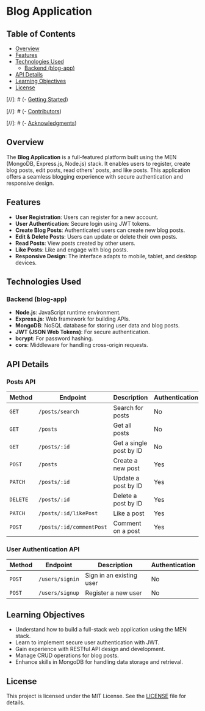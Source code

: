# Blog Application

## Table of Contents

- [Overview](#overview)
- [Features](#features)
- [Technologies Used](#technologies-used)
    - [Backend (blog-app)](#backend-blog-app)
- [API Details](#api-details)
- [Learning Objectives](#learning-objectives)
- [License](#license)

[//]: # (- [Getting Started](#getting-started))

[//]: # (- [Contributors](#contributors))

[//]: # (- [Acknowledgments](#acknowledgments))

## Overview

The **Blog Application** is a full-featured platform built using the MEN (MongoDB, Express.js, Node.js) stack. It enables users to register, create blog posts, edit posts, read others' posts, and like posts. This application offers a seamless blogging experience with secure authentication and responsive design.

## Features

- **User Registration**: Users can register for a new account.
- **User Authentication**: Secure login using JWT tokens.
- **Create Blog Posts**: Authenticated users can create new blog posts.
- **Edit & Delete Posts**: Users can update or delete their own posts.
- **Read Posts**: View posts created by other users.
- **Like Posts**: Like and engage with blog posts.
- **Responsive Design**: The interface adapts to mobile, tablet, and desktop devices.

## Technologies Used

### Backend (blog-app)

- **Node.js**: JavaScript runtime environment.
- **Express.js**: Web framework for building APIs.
- **MongoDB**: NoSQL database for storing user data and blog posts.
- **JWT (JSON Web Tokens)**: For secure authentication.
- **bcrypt**: For password hashing.
- **cors**: Middleware for handling cross-origin requests.

## API Details

### Posts API

| Method | Endpoint                     | Description                          | Authentication |
|--------|------------------------------|--------------------------------------|----------------|
| `GET`  | `/posts/search`              | Search for posts                     | No             |
| `GET`  | `/posts`                     | Get all posts                        | No             |
| `GET`  | `/posts/:id`                 | Get a single post by ID              | No             |
| `POST` | `/posts`                     | Create a new post                    | Yes            |
| `PATCH`| `/posts/:id`                 | Update a post by ID                  | Yes            |
| `DELETE`| `/posts/:id`                | Delete a post by ID                  | Yes            |
| `PATCH`| `/posts/:id/likePost`        | Like a post                          | Yes            |
| `POST` | `/posts/:id/commentPost`     | Comment on a post                    | Yes            |

### User Authentication API

| Method | Endpoint       | Description                 | Authentication |
|--------|----------------|-----------------------------|----------------|
| `POST` | `/users/signin`| Sign in an existing user    | No             |
| `POST` | `/users/signup`| Register a new user         | No             |

## Learning Objectives

- Understand how to build a full-stack web application using the MEN stack.
- Learn to implement secure user authentication with JWT.
- Gain experience with RESTful API design and development.
- Manage CRUD operations for blog posts.
- Enhance skills in MongoDB for handling data storage and retrieval.

## License

This project is licensed under the MIT License. See the [LICENSE](LICENSE) file for details.
